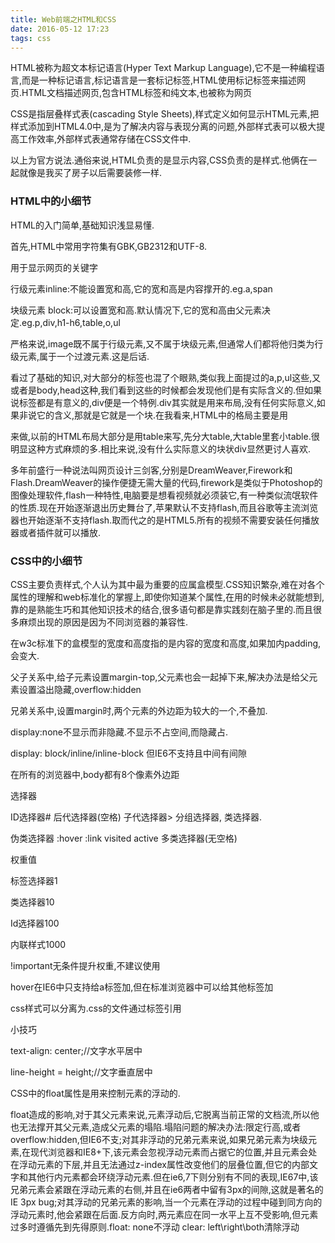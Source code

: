 ```yaml
---
title: Web前端之HTML和CSS
date: 2016-05-12 17:23
tags: css
---
```


HTML被称为超文本标记语言(Hyper Text Markup Language),它不是一种编程语言,而是一种标记语言,标记语言是一套标记标签,HTML使用标记标签来描述网页.HTML文档描述网页,包含HTML标签和纯文本,也被称为网页

CSS是指层叠样式表(cascading Style Sheets),样式定义如何显示HTML元素,把样式添加到HTML4.0中,是为了解决内容与表现分离的问题,外部样式表可以极大提高工作效率,外部样式表通常存储在CSS文件中.

以上为官方说法.通俗来说,HTML负责的是显示内容,CSS负责的是样式.他俩在一起就像是我买了房子以后需要装修一样.

<!-- more -->

### HTML中的小细节

HTML的入门简单,基础知识浅显易懂.

首先,HTML中常用字符集有GBK,GB2312和UTF-8.

<meta name=＂keywords＂>用于显示网页的关键字

行级元素inline:不能设置宽和高,它的宽和高是内容撑开的.eg.a,span

块级元素 block:可以设置宽和高.默认情况下,它的宽和高由父元素决定.eg.p,div,h1-h6,table,o,ul

严格来说,image既不属于行级元素,又不属于块级元素,但通常人们都将他归类为行级元素,属于一个过渡元素.这是后话.

看过了基础的知识,对大部分的标签也混了个眼熟,类似我上面提过的a,p,ul这些,又或者是body,head这种,我们看到这些的时候都会发现他们是有实际含义的.但如果说标签都是有意义的,div便是一个特例.div其实就是用来布局,没有任何实际意义,如果非说它的含义,那就是它就是一个块.在我看来,HTML中的格局主要是用<div>来做,以前的HTML布局大部分是用table来写,先分大table,大table里套小table.很明显这种方式麻烦的多.相比来说,没有什么实际意义的块状div显然更讨人喜欢.

多年前盛行一种说法叫网页设计三剑客,分别是DreamWeaver,Firework和Flash.DreamWeaver的操作便捷无需大量的代码,firework是类似于Photoshop的图像处理软件,flash一种特性,电脑要是想看视频就必须装它,有一种类似流氓软件的性质.现在开始逐渐退出历史舞台了,苹果默认不支持flash,而且谷歌等主流浏览器也开始逐渐不支持flash.取而代之的是HTML5.所有的视频不需要安装任何播放器或者插件就可以播放.

 

### CSS中的小细节

CSS主要负责样式,个人认为其中最为重要的应属盒模型.CSS知识繁杂,难在对各个属性的理解和web标准化的掌握上,即使你知道某个属性,在用的时候未必就能想到,靠的是熟能生巧和其他知识技术的结合,很多语句都是靠实践刻在脑子里的.而且很多麻烦出现的原因是因为不同浏览器的兼容性.

在w3c标准下的盒模型的宽度和高度指的是内容的宽度和高度,如果加内padding,会变大.

父子关系中,给子元素设置margin-top,父元素也会一起掉下来,解决办法是给父元素设置溢出隐藏,overflow:hidden

兄弟关系中,设置margin时,两个元素的外边距为较大的一个,不叠加.

display:none不显示而非隐藏.不显示不占空间,而隐藏占.

display: block/inline/inline-block  但IE6不支持且中间有间隙

在所有的浏览器中,body都有8个像素外边距

选择器

ID选择器# 后代选择器(空格) 子代选择器>  分组选择器,  类选择器.

伪类选择器 :hover  :link  visited  active  多类选择器(无空格)

权重值

标签选择器1

类选择器10

Id选择器100

内联样式1000

!important无条件提升权重,不建议使用

hover在IE6中只支持给a标签加,但在标准浏览器中可以给其他标签加

css样式可以分离为.css的文件通过<link>标签引用

小技巧

text-align: center;//文字水平居中

line-height = height;//文字垂直居中

 

CSS中的float属性是用来控制元素的浮动的.

float造成的影响,对于其父元素来说,元素浮动后,它脱离当前正常的文档流,所以他也无法撑开其父元素,造成父元素的塌陷.塌陷问题的解决办法:限定行高,或者overflow:hidden,但IE6不支;对其非浮动的兄弟元素来说,如果兄弟元素为块级元素,在现代浏览器和IE8+下,该元素会忽视浮动元素而占据它的位置,并且元素会处在浮动元素的下层,并且无法通过z-index属性改变他们的层叠位置,但它的内部文字和其他行内元素都会环绕浮动元素.但在ie6,7下则分别有不同的表现,IE67中,该兄弟元素会紧跟在浮动元素的右侧,并且在ie6两者中留有3px的间隙,这就是著名的IE 3px bug;对其浮动的兄弟元素的影响,当一个元素在浮动的过程中碰到同方向的浮动元素时,他会紧跟在后面.反方向时,两元素应在同一水平上互不受影响,但元素过多时遵循先到先得原则.float: none不浮动  clear: left\right\both清除浮动

